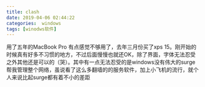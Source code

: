 ```yaml
---
title: clash
date: 2019-04-06 02:44:22
categories:  windows
tags: [winodws软件]
---
```


<p id="div-border-left-purple">用了五年的MacBook Pro 有点感觉不够用了，去年三月份买了xps 15。刚开始的时候真有好多不习惯的地方，不过后面慢慢也就还OK，除了界面，字体无法忍受之外其他还是可以的（哭）。其中有一点无法忍受的是windows没有伟大的surge帮我管理整个网络，虽说看了这么多翻墙的的服务软件，加上小飞机的流行，就个人来说比起surge都有着不小的差距</p>
